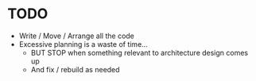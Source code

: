 



# TODO
- Write / Move / Arrange all the code
- Excessive planning is a waste of time...
    - BUT STOP when something relevant to architecture design comes up
    - And fix / rebuild as needed